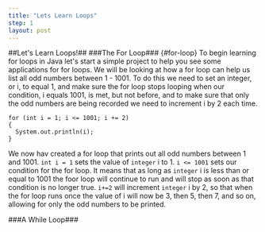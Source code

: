 ```yaml
---
title: "Lets Learn Loops"
step: 1
layout: post
---
```

##Let's Learn Loops!##
###The For Loop###                {#for-loop}
To begin learning for loops in Java let's start a simple project to help you see some applications for for loops. 
We will be looking at how a for loop can help us list all odd numbers between 1 - 1001. To do this we need to set an
integer, or i, to equal 1, and make sure the for loop stops looping when our condition, i equals 1001, is met, but not 
before, and to make sure that only the odd numbers are being recorded we need to increment i by 2 each time.

    for (int i = 1; i <= 1001; i += 2)
    {
      System.out.println(i);
    }

We now hav created a for loop that prints out all odd numbers between 1 and 1001. `int i = 1` sets the value of `integer`
i to 1. `i <= 1001` sets our condition for the for loop. It means that as long as `integer` i is less than or equal to
1001 the foor loop will continue to run and will stop as soon as that condition is no longer true. `i+=2` will increment
`integer` i by 2, so that when the for loop runs once the value of i will now be 3, then 5, then 7, and so on, allowing 
for only the odd numbers to be printed.

###A While Loop###

